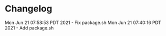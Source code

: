 # Changelog

Mon Jun 21 07:58:53 PDT 2021 - Fix package.sh
Mon Jun 21 07:40:16 PDT 2021 - Add package.sh
